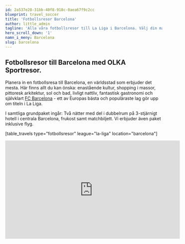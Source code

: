```yaml
---
id: 2a537e28-31bb-40f8-918c-0aea67f9c2cc
blueprint: travel_soccer
title: 'Fotbollsresor Barcelona'
author: little_admin
tagline: 'Alla våra fotbollsresor till La Liga i Barcelona. Välj din match med biljett, hotell & flyg nedan.'
hero_scroll_down: '1'
namn_i_meny: Barcelona
slug: barcelona
---
```

<h2>Fotbollsresor till Barcelona med OLKA Sportresor.</h2>
<p>Planera in en fotbollsresa till Barcelona, en världsstad som erbjuder det mesta. Här finns allt du kan önska: enastående kultur, shopping i massor, pittoresk arkitektur, sol och bad, livligt nattliv, fantastisk gastronomi och självklart <a href="https://olka.se/fotbollsresor/la-liga/barcelona/fc-barcelona/">FC Barcelona</a> - ett av Europas bästa och populäraste lag gör upp om titeln i La Liga.</p>
<p>I samtliga grundpaket ingår: Två nätter med del i dubbelrum på 3-stjärnigt hotell i centrala Barcelona, frukost samt matchbiljett. Vi erbjuder även paket inklusive flyg.</p>
<p>[table_travels type="fotbollsresor" league="la-liga" location="barcelona"]</p>
<p><iframe src="https://www.youtube.com/embed/4STIigLoZ1o" width="560" height="315" frameborder="0" allowfullscreen="allowfullscreen"></iframe></p>
